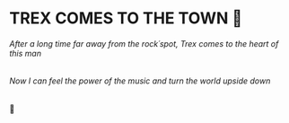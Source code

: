 # TREX COMES TO THE TOWN :guitar:  

###### *After a long time far away from the rock´spot, Trex comes to the heart of this man*

###### *Now I can feel the power of the music and turn the world upside down*

:guitar:

